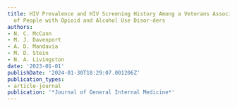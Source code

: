 ```yaml
---
title: HIV Prevalence and HIV Screening History Among a Veterans Association Cohort
  of People with Opioid and Alcohol Use Disor-ders
authors:
- N. C. McCann
- M. J. Davenport
- A. D. Mandavia
- M. D. Stein
- N. A. Livingston
date: '2023-01-01'
publishDate: '2024-01-30T18:29:07.001206Z'
publication_types:
- article-journal
publication: '*Journal of General Internal Medicine*'
---
```

